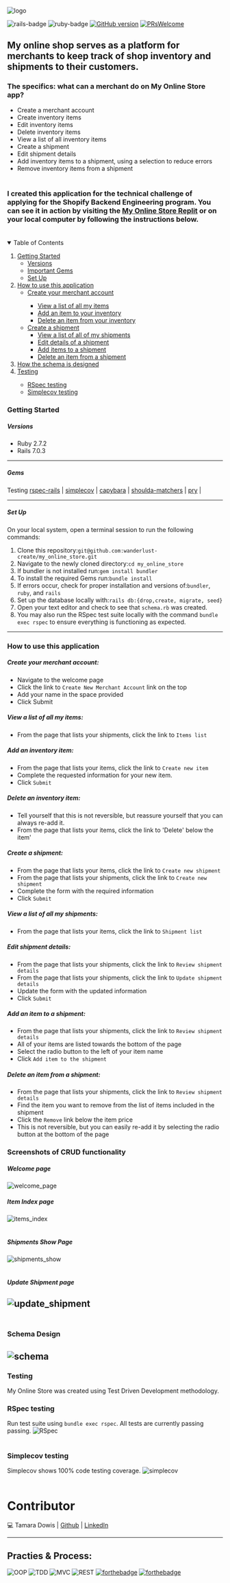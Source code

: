 <img src="https://user-images.githubusercontent.com/67713820/169630983-75e4bd9c-3337-4bce-8506-fb957ca8cd9a.png" alt="logo" max-width="600"><br>

![rails-badge](https://img.shields.io/badge/Rails-7.0.3-blue) ![ruby-badge](https://img.shields.io/badge/Ruby-2.7.2-orange)
[![GitHub version](https://badge.fury.io/gh/wanderlust-create%2Fmy_online_store.svg)](https://badge.fury.io/gh/wanderlust-create%2Fmy_online_store)
[![PRsWelcome](https://img.shields.io/badge/PRs-welcome-brightgreen.svg?style=shields)](http://makeapullrequest.com)

## My online shop serves as a platform for merchants to keep track of shop inventory and shipments to their customers. 
### The specifics: what can a merchant do on My Online Store app?
- Create a merchant account
- Create inventory items
- Edit inventory items
- Delete inventory items
- View a list of all inventory items
- Create a shipment
- Edit shipment details 
- Add inventory items to a shipment, using a selection to reduce errors
- Remove inventory items from a shipment<br><br>

### I created this application for the technical challenge of applying for the Shopify Backend Engineering program. You can see it in action by visiting the [My Online Store Replit](https://MyOnlineStore.wanderlusting.repl.co) or on your local computer by following the instructions below. <br><br>

<details open="open">
  <summary>Table of Contents</summary>
  <ol>
    <li>
      <a href="#getting-started">Getting Started</a>
      <ul>
        <li><a href="#versions">Versions</a></li>
        <li><a href="#gems">Important Gems</a></li>
        <li><a href="#set-up">Set Up</a></li>
      </ul> 
    </li>
        </ul>
    <li>
      <a href="#how-to-use-this-app">How to use this application</a>
       <ul>
        <li><a href="#create-your-merchant-account">Create your merchant account</a></li>
         <ul>
          <li><a href="#view-a-list-of-all-my-items">View a list of all my items</a></li>
          <li><a href="#add-an-inventory-item">Add an item to your inventory</a></li>
          <li><a href="#delete-an-inventory-item">Delete an item from your inventory</a></li>
       </ul>
         <li><a href="#create-a-shipment">Create a shipment</a>
           <ul>
          <li><a href="#view-a-list-of-all-my-shipments">View a list of all of my shipments</a></li>
            <li><a href="#edit-shipment-details">Edit details of a shipment</a></li>
            <li><a href="#add-an-item-to-a-shipment">Add items to a shipment</a></li>
            <li><a href="#delete-an-item-from-a-shipment">Delete an item from a shipment</a></li>  
         </ul> 
       </ul>
    </li>
        </ul>
        <li><a href="#schema-design">How the schema is designed</a></li>
        <li><a href="#testing">Testing</a></li>
          <ul>
            <li><a href="#rspec-testing">RSpec testing</a></li>
            <li><a href="#simplecov-testing">Simplecov testing</a></li>
          </ul>
      </details>


### Getting Started

##### Versions

- Ruby 2.7.2
- Rails 7.0.3

----------

##### Gems

Testing [rspec-rails](https://github.com/rspec/rspec-rails) | [simplecov](https://github.com/simplecov-ruby/simplecov) | [capybara](https://github.com/teamcapybara/capybara) | [shoulda-matchers](https://github.com/thoughtbot/shoulda-matchers) | [pry](https://github.com/pry/pry) | 

----------

##### Set Up
On your local system, open a terminal session to run the following commands:
1. Clone this repository:`git@github.com:wanderlust-create/my_online_store.git`
3. Navigate to the newly cloned directory:`cd my_online_store`
4. If bundler is not installed run:`gem install bundler`
5. To install the required Gems run:`bundle install` 
6. If errors occur, check for proper installation and versions of:`bundler`, `ruby`, and `rails`
7. Set up the database locally with:`rails db:{drop,create, migrate, seed}`
8. Open your text editor and check to see that `schema.rb` was created.
9. You may also run the RSpec test suite locally with the command `bundle exec rspec` to ensure everything is functioning as expected.

----------

### How to use this application

##### Create your merchant account:
- Navigate to the welcome page
- Click the link to `Create New Merchant Account`  link on the top
- Add your name in the space provided
- Click Submit

##### View a list of all my items:
- From the page that lists your shipments, click the link to `Items list`

##### Add an inventory item:
- From the page that lists your items, click the link to `Create new item`
- Complete the requested information for your new item. 
- Click `Submit`

##### Delete an inventory item:
- Tell yourself that this is not reversible, but reassure yourself that you can always re-add it. 
- From the page that lists your items, click the link to 'Delete' below the item'

##### Create a shipment:
- From the page that lists your items, click the link to `Create new shipment`
- From the page that lists your shipments, click the link to `Create new shipment`
- Complete the form with the required information
- Click `Submit`

##### View a list of all my shipments:
- From the page that lists your items, click the link to `Shipment list`

##### Edit shipment details:
- From the page that lists your shipments, click the link to `Review shipment details`
- From the page that lists your shipments, click the link to `Update shipment details`
- Update the form with the updated information
- Click `Submit`

##### Add an item to a shipment:
- From the page that lists your shipments, click the link to `Review shipment details`
- All of your items are listed towards the bottom of the page
- Select the radio button to the left of your item name
- Click `Add item to the shipment`

##### Delete an item from a shipment:
- From the page that lists your shipments, click the link to `Review shipment details`
- Find the item you want to remove from the list of items included in the shipment
- Click the `Remove` link below the item price
- This is not reversible, but you can easily re-add it by selecting the radio button at the bottom of the page


### Screenshots of CRUD functionality<br>
##### Welcome page
<img src="https://user-images.githubusercontent.com/67713820/169709554-3c4af1e9-17af-47a9-9973-96d8dd11e442.png" alt="welcome_page"><br>
##### Item Index page
<img src="https://user-images.githubusercontent.com/67713820/169709538-c260d4a6-34ca-4284-aa73-135efb64ef3d.png" alt="items_index" max-width="200"><br><br>

##### Shipments Show Page
<img src="https://user-images.githubusercontent.com/67713820/169709510-ceb65d6b-a4d7-4b27-819e-64ac98ba313b.png" alt="shipments_show" max-width="200"><br><br>

##### Update Shipment page
<img src="https://user-images.githubusercontent.com/67713820/169709606-2edb257f-a214-49b6-ba2e-35dd341af4c3.png" alt="update_shipment" max-width="200"><br><br>
----------

### Schema Design

<img src="https://user-images.githubusercontent.com/67713820/169710351-c95f6370-de06-428c-80ae-57b4b41f196b.png" alt="schema"><br>
----------

### Testing

My Online Store was created using Test Driven Development methodology. 

### RSpec testing

Run test suite using `bundle exec rspec`. All tests are currently passing passing.
<img src="https://user-images.githubusercontent.com/67713820/169710781-582807cb-6041-4128-96a1-003df1f059f8.png" alt="RSpec" max-width="200"><br><br>

### Simplecov testing

Simplecov shows 100% code testing coverage.
<img src="https://user-images.githubusercontent.com/67713820/169709458-224fc161-92d1-4506-9852-b90232e3bfda.png" alt="simplecov" max-width="200"><br><br>


# Contributor
💻 Tamara Dowis |  [Github](https://github.com/wanderlust-create)  |  [LinkedIn](https://www.linkedin.com/in/tamara-dowis/)

----------
## Practies & Process:
![OOP](https://user-images.githubusercontent.com/64919819/113648808-77684300-964a-11eb-8575-05aeaa946a6f.png)
![TDD](https://user-images.githubusercontent.com/64919819/113648827-7f27e780-964a-11eb-8f9e-dfdc2ed077c5.png)
![MVC](https://user-images.githubusercontent.com/64919819/113648848-8949e600-964a-11eb-833f-91872b6f3fe0.png)
![REST](https://user-images.githubusercontent.com/64919819/113648856-8ea73080-964a-11eb-8e85-6f580a54eaca.png)
[![forthebadge](http://forthebadge.com/images/badges/made-with-ruby.svg)](http://forthebadge.com)
[![forthebadge](http://forthebadge.com/images/badges/built-with-love.svg)](http://forthebadge.com)
